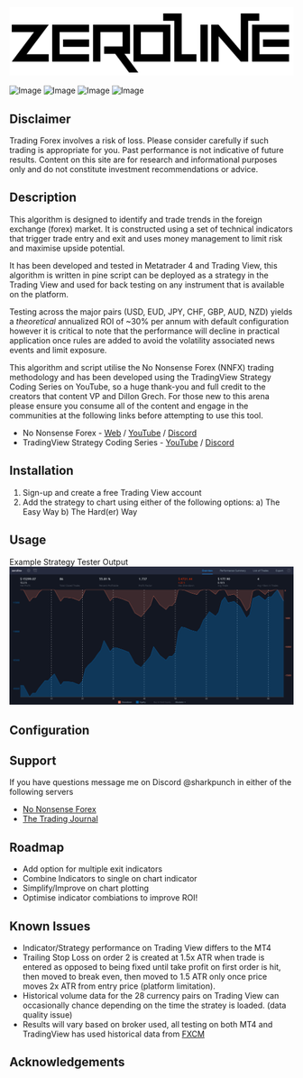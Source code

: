 ![Image](logo.png)

![Image](https://img.shields.io/github/issues/sharkpunch5/zeroline) ![Image](https://img.shields.io/github/license/sharkpunch5/zeroline) ![Image](https://img.shields.io/badge/language-pinescript-blue) ![Image](https://img.shields.io/badge/platform-tradingview-blueviolet)

## Disclaimer
Trading Forex involves a risk of loss. Please consider carefully if such trading is appropriate for you. Past performance is not indicative of future results. Content on this site are for research and informational purposes only and do not constitute investment recommendations or advice.

## Description
This algorithm is designed to identify and trade trends in the foreign exchange (forex) market. It is constructed using a set of technical indicators that trigger trade entry and exit and uses money management to limit risk and maximise upside potential.

It has been developed and tested in Metatrader 4 and Trading View, this algorithm is written in pine script can be deployed as a strategy in the Trading View and used for back testing on any instrument that is available on the platform. 

Testing across the major pairs (USD, EUD, JPY, CHF, GBP, AUD, NZD) yields a *theoretical* annualized ROI of ~30% per annum with default configuration however it is critical to note that the performance will decline in practical application once rules are added to avoid the volatility associated news events and limit exposure.

This algorithm and script utilise the No Nonsense Forex (NNFX) trading methodology and has been developed using the TradingView Strategy Coding Series on YouTube, so a huge thank-you and full credit to the creators that content VP and Dillon Grech. For those new to this arena please ensure you consume all of the content and engage in the communities at the following links before attempting to use this tool.

* No Nonsense Forex - [Web](https://nononsenseforex.com/) / [YouTube](https://www.youtube.com/channel/UCc8IRYpgBr4NGbaQFnd2b-A) / [Discord](https://discord.gg/5TEY6h6)
* TradingView Strategy Coding Series - [YouTube](https://www.youtube.com/channel/UCl1a4qyx_HaodV0AN9ve46A) / [Discord](https://discord.gg/bxn7kMC)

## Installation

1) Sign-up and create a free Trading View account
2) Add the strategy to chart using either of the following options:
a) The Easy Way
b) The Hard(er) Way

## Usage


Example Strategy Tester Output
![Image](strategy_tester.png)

## Configuration


## Support
If you have questions message me on Discord @sharkpunch in either of the following servers
* [No Nonsense Forex](https://discord.gg/5TEY6h6)
* [The Trading Journal](https://discord.gg/bxn7kMC)

## Roadmap
* Add option for multiple exit indicators
* Combine Indicators to single on chart indicator
* Simplify/Improve on chart plotting
* Optimise indicator combiations to improve ROI!

## Known Issues
* Indicator/Strategy performance on Trading View  differs to the MT4 
* Trailing Stop Loss on order 2 is created at 1.5x ATR when trade is entered as opposed to being fixed until take profit on first order is hit, then moved to break even, then moved to 1.5 ATR only once price moves 2x ATR from entry price (platform limitation).
* Historical volume data for the 28 currency pairs on Trading View can occasionally chance depending on the time the stratey is loaded. (data quality issue)
* Results will vary based on broker used, all testing on both MT4 and TradingView has used historical data from [FXCM](https://www.fxcm.com/au/)

## Acknowledgements
